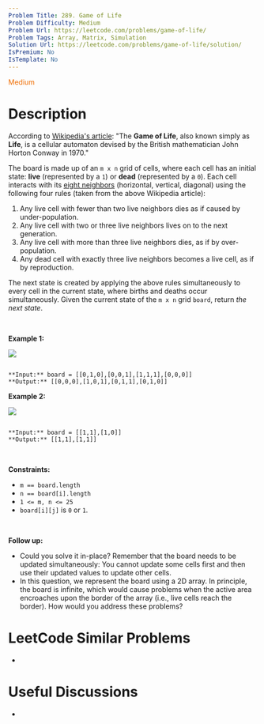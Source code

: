 ```yaml
---
Problem Title: 289. Game of Life
Problem Difficulty: Medium
Problem Url: https://leetcode.com/problems/game-of-life/
Problem Tags: Array, Matrix, Simulation
Solution Url: https://leetcode.com/problems/game-of-life/solution/
IsPremium: No
IsTemplate: No
---
```


<span style="color: rgb(239, 108, 0);">Medium</span>

# Description

According to [Wikipedia's article](https://en.wikipedia.org/wiki/Conway%27s_Game_of_Life): "The **Game of Life**, also known simply as **Life**, is a cellular automaton devised by the British mathematician John Horton Conway in 1970."


The board is made up of an `m x n` grid of cells, where each cell has an initial state: **live** (represented by a `1`) or **dead** (represented by a `0`). Each cell interacts with its [eight neighbors](https://en.wikipedia.org/wiki/Moore_neighborhood) (horizontal, vertical, diagonal) using the following four rules (taken from the above Wikipedia article):


1. Any live cell with fewer than two live neighbors dies as if caused by under-population.
2. Any live cell with two or three live neighbors lives on to the next generation.
3. Any live cell with more than three live neighbors dies, as if by over-population.
4. Any dead cell with exactly three live neighbors becomes a live cell, as if by reproduction.


The next state is created by applying the above rules simultaneously to every cell in the current state, where births and deaths occur simultaneously. Given the current state of the `m x n` grid `board`, return *the next state*.


 


**Example 1:**


![](https://assets.leetcode.com/uploads/2020/12/26/grid1.jpg)

```

**Input:** board = [[0,1,0],[0,0,1],[1,1,1],[0,0,0]]
**Output:** [[0,0,0],[1,0,1],[0,1,1],[0,1,0]]

```

**Example 2:**


![](https://assets.leetcode.com/uploads/2020/12/26/grid2.jpg)

```

**Input:** board = [[1,1],[1,0]]
**Output:** [[1,1],[1,1]]

```

 


**Constraints:**


* `m == board.length`
* `n == board[i].length`
* `1 <= m, n <= 25`
* `board[i][j]` is `0` or `1`.


 


**Follow up:**


* Could you solve it in-place? Remember that the board needs to be updated simultaneously: You cannot update some cells first and then use their updated values to update other cells.
* In this question, we represent the board using a 2D array. In principle, the board is infinite, which would cause problems when the active area encroaches upon the border of the array (i.e., live cells reach the border). How would you address these problems?




# LeetCode Similar Problems

- []()

# Useful Discussions

- []()

